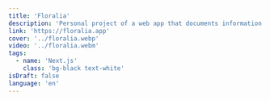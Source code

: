```yaml
---
title: 'Floralia'
description: 'Personal project of a web app that documents information about garden and orchard plants. Constantly developing and growing.'
link: 'https://floralia.app'
cover: '../floralia.webp'
video: '../floralia.webm'
tags:
  - name: 'Next.js'
    class: 'bg-black text-white'
isDraft: false
language: 'en'
---
```

